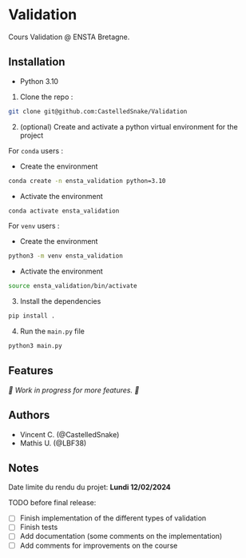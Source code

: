 # Validation

Cours Validation @ ENSTA Bretagne.

## Installation

- Python 3.10

1. Clone the repo :

```bash
git clone git@github.com:CastelledSnake/Validation
```

2. (optional) Create and activate a python virtual environment for the project

For `conda` users :

- Create the environment

```bash
conda create -n ensta_validation python=3.10
```

- Activate the environment

```bash
conda activate ensta_validation
```

For `venv` users :

- Create the environment

```bash
python3 -m venv ensta_validation
```

- Activate the environment

```bash
source ensta_validation/bin/activate
```

3. Install the dependencies

```bash
pip install .
```

4. Run the `main.py` file

```bash
python3 main.py
```

## Features

*🚧 Work in progress for more features. 🚧*

## Authors

- Vincent C. (@CastelledSnake)
- Mathis U. (@LBF38)

## Notes

Date limite du rendu du projet: **Lundi 12/02/2024**

TODO before final release:

- [ ] Finish implementation of the different types of validation
- [ ] Finish tests
- [ ] Add documentation (some comments on the implementation)
- [ ] Add comments for improvements on the course
